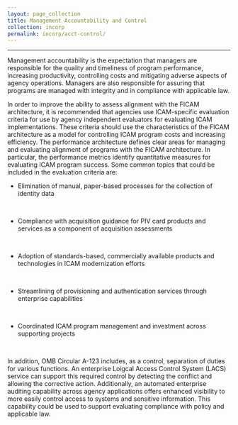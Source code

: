 ```yaml
---
layout: page_collection
title: Management Accountability and Control
collection: incorp
permalink: incorp/acct-control/
---
```

<script>
$(function() {
  $( "#accordion" ).accordion({
    heightStyle: "content",
    collapsible: "true",
    active: "false"
  });
});
</script>
-------------------------------------------------------------------

Management accountability is the expectation that managers are responsible for the quality and timeliness of program performance, increasing productivity, controlling costs and mitigating adverse aspects of agency operations. Managers are also responsible for assuring that programs are managed with integrity and in compliance with applicable law.

In order to improve the ability to assess alignment with the FICAM architecture, it is recommended that agencies use ICAM-specific evaluation criteria for use by agency independent evaluators for evaluating ICAM implementations. These criteria should use the characteristics of the FICAM architecture as a model for controlling ICAM program costs and increasing efficiency. The performance architecture defines clear areas for managing and evaluating alignment of programs with the FICAM architecture. In particular, the performance metrics identify quantitative measures for evaluating ICAM program success. Some common topics that could be included in the evaluation criteria are:
 
 
*  Elimination of manual, paper-based processes for the collection of identity data
<br>

*  Compliance with acquisition guidance for PIV card products and services as a component of acquisition assessments
<br>

*  Adoption of standards-based, commercially available products and technologies in ICAM modernization efforts
<br>

*  Streamlining of provisioning and authentication services through enterprise capabilities
<br>

*  Coordinated ICAM program management and investment across supporting projects
<br>

In addition, OMB Circular A-123 includes, as a control, separation of duties for various functions. An enterprise Loigcal Access Control System (LACS) service can support this required control by detecting the conflict and allowing the corrective action. Additionally, an automated enterprise auditing capability across agency applications offers enhanced visibility to more easily control access to systems and sensitive information. This capability could be used to support evaluating compliance with policy and applicable law.
